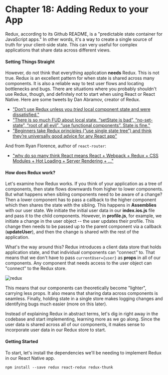# Chapter 18: Adding Redux to your App

Redux, according to its Github README, is a "predictable state container for JavaScript apps." In other words, it's a way to create a single source of truth for your client-side state. This can very useful for complex applications that share data across different views. 

#### Setting Things Straight

However, do not think that everything application **needs** Redux. This is not true. Redux is an excellent pattern for when state is shared across many components. It is also a reliable way to test user flows and locating bottlenecks and bugs. There are situations where you probably shouldn't use Redux, though, and definitely not to start when using React or React Native. Here are some tweets by Dan Abramov, creator of Redux.

* ["Don’t use Redux unless you *tried* local component state and were dissatisfied."](https://twitter.com/dan_abramov/status/725089243836588032)
* ["There is so much FUD about local state. “setState is bad”, “no-set-state”, “root of all evil”, “use functional components”. State is fine."](https://twitter.com/dan_abramov/status/725089775783391232)
* ["Beginners take Redux principles (“use single state tree”) and think they’re universally good advice for any React app"](https://twitter.com/dan_abramov/status/760891641657954305)

And from Ryan Florence, author of `react-router`:

* ["why do so many think React means React + Webpack + Redux + CSS Modules + Hot Loading + Server Rendering + ..."](https://twitter.com/ryanflorence/status/724934112822329344)

#### How does Redux work?

Let's examine how Redux works. If you think of your application as a tree of components, then state flows downwards from higher to lower components. But what happens when sibling components need to be aware of a change? Then a lower component has to pass a callback to the higher component which then shares the state with the sibling. This happens in **Assemblies** with our user state. We initiate the initial user data in our **index.ios.js** file and pass it to the child components. However, in **profile.js**, for example, we initiate a change in the user object -- the user updates their profile. This change then needs to be passed up to the parent component via a callback (**updateUser**), and then the change is shared with the rest of the application.

What's the way around this? Redux introduces a client data store that holds application state, and that individual components can "connect" to. That means that we don't have to pass `currentUser={user}` as **props** in all of our components. Any component that needs access to the user object can "connect" to the Redux store.

![redux](https://css-tricks.com/wp-content/uploads/2016/03/redux-article-3-02.svg)

This means that our components can theoretically become "lighter", carrying less props. It also means that sharing data across components is seamless. Finally, holding state in a single store makes logging changes and identifying bugs much easier (more on this later). 

Instead of explaining Redux in abstract terms, let's dig in right away in the codebase and start implementing, learning more as we go along. Since the user data is shared across all of our components, it makes sense to incorporate user data in our Redux store to start. 

#### Getting Started

To start, let's install the dependencies we'll be needing to implement Redux in our React Native app. 

```
npm install --save redux react-redux redux-thunk
```
